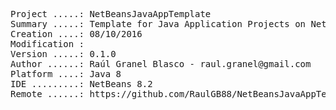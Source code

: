 <pre>
Project .....: NetBeansJavaAppTemplate
Summary .....: Template for Java Application Projects on NetBeans IDE
Creation ....: 08/10/2016
Modification : 
Version .....: 0.1.0
Author ......: Raúl Granel Blasco - raul.granel@gmail.com
Platform ....: Java 8
IDE .........: NetBeans 8.2
Remote ......: https://github.com/RaulGB88/NetBeansJavaAppTemplate.git
</pre>
